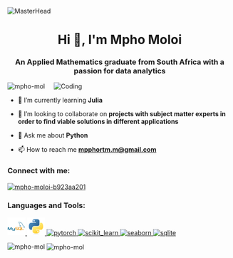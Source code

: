 ![MasterHead](https://media0.giphy.com/headers/dhunten/0DvIY8fAjBSg.gif)
<h1 align="center">Hi 👋, I'm Mpho Moloi</h1>
<h3 align="center">An Applied Mathematics graduate from South Africa with a passion for data analytics</h3>
<img align="right" alt="Coding" width="400" src="https://cdna.artstation.com/p/assets/images/images/042/631/286/original/bryan-rodriguez-belchibia-1-rightspeed.gif?1635037562">

<p align="left"> <img src="https://komarev.com/ghpvc/?username=mpho-mol&label=Profile%20views&color=0e75b6&style=flat" alt="mpho-mol" /> </p>



- 🌱 I’m currently learning **Julia**

- 👯 I’m looking to collaborate on **projects with subject matter experts in order to find viable solutions in different applications**

- 💬 Ask me about **Python**

- 📫 How to reach me **mpphortm.m@gmail.com**

<h3 align="left">Connect with me:</h3>
<p align="left">
<a href="https://linkedin.com/in/mpho-moloi-b923aa201" target="blank"><img align="center" src="https://raw.githubusercontent.com/rahuldkjain/github-profile-readme-generator/master/src/images/icons/Social/linked-in-alt.svg" alt="mpho-moloi-b923aa201" height="30" width="40" /></a>
</p>

<h3 align="left">Languages and Tools:</h3>
<p align="left"> <a href="https://www.mysql.com/" target="_blank" rel="noreferrer"> <img src="https://raw.githubusercontent.com/devicons/devicon/master/icons/mysql/mysql-original-wordmark.svg" alt="mysql" width="40" height="40"/> </a> <a href="https://www.python.org" target="_blank" rel="noreferrer"> <img src="https://raw.githubusercontent.com/devicons/devicon/master/icons/python/python-original.svg" alt="python" width="40" height="40"/> </a> <a href="https://pytorch.org/" target="_blank" rel="noreferrer"> <img src="https://www.vectorlogo.zone/logos/pytorch/pytorch-icon.svg" alt="pytorch" width="40" height="40"/> </a> <a href="https://scikit-learn.org/" target="_blank" rel="noreferrer"> <img src="https://upload.wikimedia.org/wikipedia/commons/0/05/Scikit_learn_logo_small.svg" alt="scikit_learn" width="40" height="40"/> </a> <a href="https://seaborn.pydata.org/" target="_blank" rel="noreferrer"> <img src="https://seaborn.pydata.org/_images/logo-mark-lightbg.svg" alt="seaborn" width="40" height="40"/> </a> <a href="https://www.sqlite.org/" target="_blank" rel="noreferrer"> <img src="https://www.vectorlogo.zone/logos/sqlite/sqlite-icon.svg" alt="sqlite" width="40" height="40"/> </a> </p>

<p><img align="left" src="https://github-readme-stats.vercel.app/api/top-langs?username=mpho-mol&show_icons=true&locale=en&layout=compact" alt="mpho-mol" /></p>

<p>&nbsp;<img align="center" src="https://github-readme-stats.vercel.app/api?username=mpho-mol&show_icons=true&locale=en" alt="mpho-mol" /></p>


